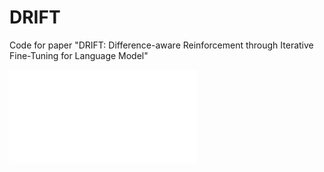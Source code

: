 # DRIFT
Code for paper "DRIFT: Difference-aware Reinforcement through Iterative Fine-Tuning for Language Model"

![image](figures/DRIFT.pdf)
